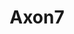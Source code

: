 ---
title: Axon7
crosslinks:
- Android
- NovaLauncher
- lgg4
- LineageOS
- snapchat
- terrariumtv
- lgv20
- TheSilphRoad
- ImaginaryLandscapes
- Art
- NoContract
---